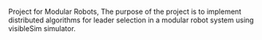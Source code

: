  Project for Modular Robots, The purpose of the project is to implement distributed algorithms for leader selection in a modular robot system using visibleSim simulator. 
